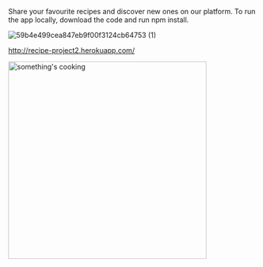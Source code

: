 
Share your favourite recipes and discover new ones on our platform.
To run the app locally, download the code and run npm install.


![59b4e499cea847eb9f00f3124cb64753 (1)](https://user-images.githubusercontent.com/67471786/129195714-cb184c1f-d92f-4794-8aa6-094d5218983e.png)

http://recipe-project2.herokuapp.com/

<img width="400" alt="something's cooking" src="https://user-images.githubusercontent.com/67471786/132460766-89582dae-4a21-48f8-98db-bdd5f78e4fea.png">

